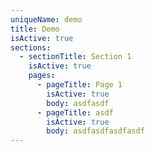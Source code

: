 ```yaml
---
uniqueName: demo
title: Demo
isActive: true
sections:
  - sectionTitle: Section 1
    isActive: true
    pages:
      - pageTitle: Page 1
        isActive: true
        body: asdfasdf
      - pageTitle: asdf
        isActive: true
        body: asdfasdfasdfasdf
---
```

